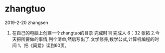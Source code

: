 ﻿# zhangtuo
2019-2-20
zhangsen
1. 在自己的电脑上创建一个zhangtuo的目录
完成时间     完成人
6：32         张拓
2.今天把所要做的事情,列个清单,然后写出了.文学修养,数学公式,计算机编程的时间
1，把《简爱》读到60页。